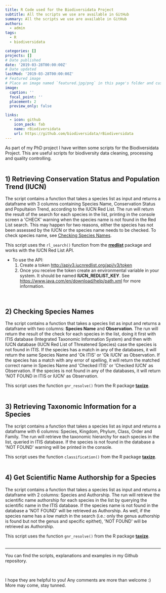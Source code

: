 ```yaml
---
title: R Code used for the Biodiversidata Project
subtitle: All the scripts we use are available in GitHub
summary: All the scripts we use are available in GitHub
authors:
  - admin
tags:
  - R
  - biodiversidata

categories: []
projects: []
# Date published
date: '2019-03-28T00:00:00Z'
# Date updated
lastMod: '2019-03-28T00:00:00Z'
# Featured image
# Place an image named `featured.jpg/png` in this page's folder and customize its options here.
image:
  caption: ''
  focal_point: ''
  placement: 2
  preview_only: false

links:
  - icon: github
    icon_pack: fab
    name: rBiodiversidata
    url: https://github.com/biodiversidata/rBiodiversidata
---
```


As part of my PhD project I have written some scripts for the Biodiversidata Project.
This are useful scripts for biodiversity data cleaning, processing and quality controlling.  
<br>

## 1) Retrieving Conservation Status and Population Trend (IUCN)

The script contains a function that takes a species list as input and returns a dataframe with 3 columns containing Species Name, Conservation Status and Popultaion Trend, according to the IUCN Red List. The run will return the result of the search for each species in the list, printing in the console screen a 'CHECK' warning when the species name is not found in the Red List search. This may happen for two reasons, either the species has not been assessed by the IUCN or the species name needs to be checked. To check species name, see [Checking Species Names](#2-checking-species-names).  

This script uses the `rl_search()` function from the [**rredlist**](https://CRAN.R-project.org/package=rredlist) package and works with the IUCN Red List API.  

- To use the API:
  1. Create a token http://apiv3.iucnredlist.org/api/v3/token
  2. Once you receive the token create an environmental variable in your system. It should be named **IUCN_REDLIST_KEY**. See https://www.java.com/en/download/help/path.xml for more information.  
<br>

## 2) Checking Species Names

The script contains a function that takes a species list as input and returns a dataframe with two columns: **Species Name** and **Observation**. The run will return the result of the check for each species in the list, doing it first with ITIS database (Integrated Taxonomic Information System) and then with IUCN database (IUCN Red List of Threatened Species) case the species is not found in ITIS. If the species has a match in any of the databases, it will return the same Species Name and 'Ok ITIS' or 'Ok IUCN' as Observation. If the species has a match with any error of spelling, it will return the matched correct name in Species Name and 'Checked ITIS' or 'Checked IUCN' as Observation. If the species is not found in any of the databases, it will return 'NOT FOUND in ITIS or IUCN' as Observation.  

This script uses the function `gnr_resolve()` from the R package [**taxize**](https://github.com/ropensci/taxize).  
<br>

## 3) Retrieving Taxonomic Information for a Species

The script contains a function that takes a species list as input and returns a dataframe with 6 columns: Species, Kingdom, Phylum, Class, Order and Family. The run will retrieve the taxonomic hierarchy for each species in the list, queried in ITIS database. If the species is not found in the database a 'NOT FOUND' warning will be printed in the console.  

This script uses the function `classification()` from the R package [**taxize**](https://github.com/ropensci/taxize).  
<br>

## 4) Get Scientific Name Authorship for a Species

The script contains a function that takes a species list as input and returns a dataframe with 2 columns: Species and Authorship. The run will retrieve the scientific name authorship for each species in the list by querying the scientific name in the ITIS database. If the species name is not found in the database a 'NOT FOUND' will be retrieved as Authorship. As well, if the species name has a low match in the search (i.e.: only the genus authorship is found but not the genus and specific epithet), 'NOT FOUND' will be retrieved as Authorship.  

This script uses the function `gnr_resolve()` from the R package [**taxize**](https://github.com/ropensci/taxize).  
<br>

---  

You can find the scripts, explanations and examples in my Github repository.  

<div class="github-card" data-github="bienflorencia/rBiodiversidata/Useful Scripts" data-width="400" data-height="150" data-theme="default"></div>
<script src="//cdn.jsdelivr.net/github-cards/latest/widget.js"></script>

<br>

I hope they are helpful to you! Any comments are more than welcome :)  
More may come, stay tunned.  
